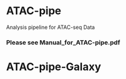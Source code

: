 # ATAC-pipe
Analysis pipeline for ATAC-seq Data  

### Please see Manual_for_ATAC-pipe.pdf
# ATAC-pipe-Galaxy
